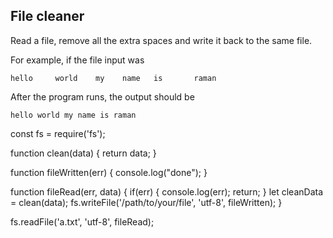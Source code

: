 ## File cleaner
Read a file, remove all the extra spaces and write it back to the same file.

For example, if the file input was
```
hello     world    my    name   is       raman
```

After the program runs, the output should be

```
hello world my name is raman
```

const fs = require('fs');

function clean(data) {
    return data;
}

function fileWritten(err) {
    console.log("done");
}

function fileRead(err, data) {
    if(err) {
        console.log(err);
        return;
    }
    let cleanData = clean(data);
    fs.writeFile('/path/to/your/file', 'utf-8', fileWritten);
}

fs.readFile('a.txt', 'utf-8', fileRead);